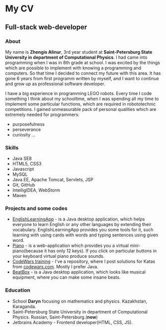 # My CV
## Full-stack web-developer
### About
My name is **Zhengis Alinur**, 3rd year student at **Saint-Petersburg State University in department of Computational Physics**.
I had came into programming when I was in 8th grade at school. I was excited by the things which are possible to implement with knowing a programming and computers.
So that time I decided to connect my future with this area. It has gone 6 years from first programm written by myself, and I want to continue and grow up as professional software developer.

I have a big experience in programming LEGO robots. Every time I code something I think about my schooltime, when I was spending all my time to implement some particular functions, which are required in robototechnic competitions.
I gained unmeasurable pack of personal qualities which are extremely needed for programmers:
- purposefulness
- perseverance
- curiosity ...

### Skills
- Java SE8
- HTML5, CSS3
- Javascript
- MySQL
- Java EE, Apache Tomcat, Servlets, JSP
- Git, GitHub
- IntelligIDEA, WebStorm
- Maven

### Projects and some codes
- [EnglishLearningApp](https://github.com/zhengis-alinur/EnglishLearningApp.git) - is a Java desktop application, which helps everyone to learn English or any other languages by extending their vocabulary. EnglishLearningApp provides you some tools for it, such learning with using cards with words and typing sentences using given word.
- [Piano](https://github.com/zhengis-alinur/VirtualPiano-frontend.git) - is a web-application which provides you a virtual mini-piano(because it has only 12 keys). If you click on particular buttons in your keyboard virtual piano produce sounds.
- [CodeWars training](https://github.com/zhengis-alinur/CodeWars.git) - I've a repository, where I post solutions for Katas from [codewars.com](codewars.com). Mostly I prefer Java.
- [BeatBox](https://github.com/zhengis-alinur/BeatBox.git) - is a Java desktop application, which looks like musical equipment, where you can make some insane beats.

### Education
- School **Daryn** focusing on mathematics and physics. Kazakhstan, Karaganda.
- Saint-Petersburg State University in department of Computational Physics. Russian, Saint-Petersburg.(**now**)
- Jetbrains Academy - Frontend developer(HTML, CSS, JS).
